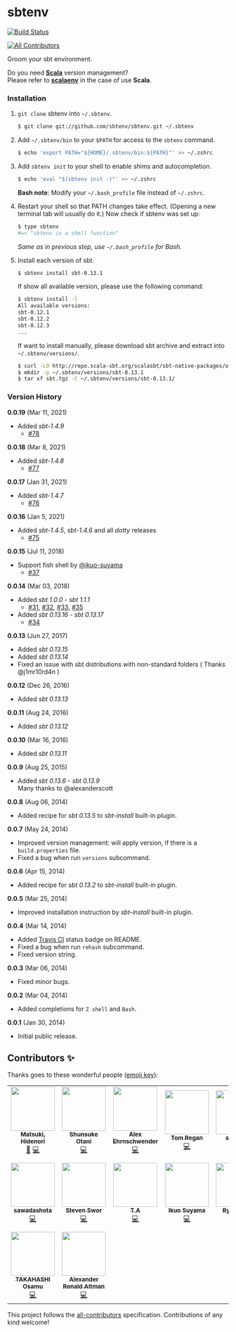 sbtenv
======

[![Build Status](https://travis-ci.org/sbtenv/sbtenv.svg?branch=master)](https://travis-ci.org/sbtenv/sbtenv)

<!-- ALL-CONTRIBUTORS-BADGE:START - Do not remove or modify this section -->
[![All Contributors](https://img.shields.io/badge/all_contributors-16-orange.svg?style=flat-square)](#contributors-)
<!-- ALL-CONTRIBUTORS-BADGE:END -->

Groom your sbt environment.

Do you need [**Scala**](http://www.scala-lang.org) version management?  
Please refer to [**scalaenv**](https://github.com/scalaenv/scalaenv) in the case of use **Scala**.

### Installation

1. `git clone` sbtenv into `~/.sbtenv`.

    ~~~ sh
    $ git clone git://github.com/sbtenv/sbtenv.git ~/.sbtenv
    ~~~

2. Add `~/.sbtenv/bin` to your `$PATH` for access to the `sbtenv` command.

    ~~~ sh
    $ echo 'export PATH="${HOME}/.sbtenv/bin:${PATH}"' >> ~/.zshrc
    ~~~

3. Add `sbtenv init` to your shell to enable shims and autocompletion.  

    ~~~ sh
    $ echo 'eval "$(sbtenv init -)"' >> ~/.zshrc
    ~~~

    **Bash note**: Modify your `~/.bash_profile` file instead of `~/.zshrc`.

4. Restart your shell so that PATH changes take effect. (Opening a new
   terminal tab will usually do it.) Now check if sbtenv was set up:

    ~~~ sh
    $ type sbtenv
    #=> "sbtenv is a shell function"
    ~~~

    *Same as in previous step, use `~/.bash_profile` for Bash.*

5. Install each version of sbt.

    ~~~ sh
    $ sbtenv install sbt-0.13.1
    ~~~

    If show all available version, please use the following command:

    ~~~ sh
    $ sbtenv install -l
    All available versions:
    sbt-0.12.1
    sbt-0.12.2
    sbt-0.12.3
    ...
    ~~~

    If want to install manually, please download sbt archive and extract into `~/.sbtenv/versions/`.

    ~~~ sh
    $ curl -LO http://repo.scala-sbt.org/scalasbt/sbt-native-packages/org/scala-sbt/sbt/0.13.1/sbt.tgz
    $ mkdir -p ~/.sbtenv/versions/sbt-0.13.1
    $ tar xf sbt.tgz -C ~/.sbtenv/versions/sbt-0.13.1/
    ~~~

### Version History

**0.0.19** (Mar 11, 2021)
  - Added *sbt-1.4.9*
    - [#78](https://github.com/sbtenv/sbtenv/pull/78)

**0.0.18** (Mar 8, 2021)
  - Added *sbt-1.4.8*
    - [#77](https://github.com/sbtenv/sbtenv/pull/77)

**0.0.17** (Jan 31, 2021)
  - Added *sbt-1.4.7*
    - [#76](https://github.com/sbtenv/sbtenv/pull/76)

**0.0.16** (Jan 5, 2021)
  - Added *sbt-1.4.5*, *sbt-1.4.6* and all *dotty* releases
    - [#75](https://github.com/sbtenv/sbtenv/pull/75)

**0.0.15** (Jul 11, 2018)

  - Support fish shell by [@ikuo-suyama](https://github.com/ikuo-suyama)
    - [#37](https://github.com/sbtenv/sbtenv/pull/37)

**0.0.14** (Mar 03, 2018)

  - Added *sbt 1.0.0* - *sbt 1.1.1*
    - [#31](https://github.com/sbtenv/sbtenv/pull/31), [#32](https://github.com/sbtenv/sbtenv/pull/32), [#33](https://github.com/sbtenv/sbtenv/pull/33), [#35](https://github.com/sbtenv/sbtenv/pull/35)
  - Added *sbt 0.13.16* - *sbt 0.13.17*
    - [#34](https://github.com/sbtenv/sbtenv/pull/34)

**0.0.13** (Jun 27, 2017)

  * Added *sbt 0.13.15*
  * Added *sbt 0.13.14*
  * Fixed an issue with sbt distributions with non-standard folders ( Thanks @j1mr10rd4n )

**0.0.12** (Dec 26, 2016)

  * Added *sbt 0.13.13*

**0.0.11** (Aug 24, 2016)

  * Added *sbt 0.13.12*

**0.0.10** (Mar 16, 2016)

  * Added *sbt 0.13.11*

**0.0.9** (Aug 25, 2015)

  * Added *sbt 0.13.6* - *sbt 0.13.9*  
    Many thanks to @alexanderscott

**0.0.8** (Aug 06, 2014)

  * Added recipe for *sbt 0.13.5* to *sbt-install* built-in plugin.

**0.0.7** (May 24, 2014)

  * Improved version management: will apply version, if there is a `build.properties` file.
  * Fixed a bug when run `versions` subcommand.

**0.0.6** (Apr 15, 2014)

  * Added recipe for *sbt 0.13.2* to *sbt-install* built-in plugin.

**0.0.5** (Mar 25, 2014)

  * Improved installation instruction by *sbt-install* built-in plugin.

**0.0.4** (Mar 14, 2014)

  * Added [Travis CI](https://travis-ci.org) status badge on README.
  * Fixed a bug when run `rehash` subcommand.
  * Fixed version string.

**0.0.3** (Mar 06, 2014)

  * Fixed minor bugs.

**0.0.2** (Mar 04, 2014)

  * Added completions for `Z shell` and `Bash`.

**0.0.1** (Jan 30, 2014)

  * Initial public release.


## Contributors ✨

Thanks goes to these wonderful people ([emoji key](https://allcontributors.org/docs/en/emoji-key)):

<!-- ALL-CONTRIBUTORS-LIST:START - Do not remove or modify this section -->
<!-- prettier-ignore-start -->
<!-- markdownlint-disable -->
<table>
  <tr>
    <td align="center"><a href="https://mazgi.github.io/"><img src="https://avatars2.githubusercontent.com/u/194222?v=4" width="100px;" alt=""/><br /><sub><b>Matsuki, Hidenori</b></sub></a><br /><a href="#maintenance-mazgi" title="Maintenance">🚧</a> <a href="https://github.com/sbtenv/sbtenv/commits?author=mazgi" title="Code">💻</a></td>
    <td align="center"><a href="https://www.zaneli.com/"><img src="https://avatars2.githubusercontent.com/u/379820?v=4" width="100px;" alt=""/><br /><sub><b>Shunsuke Otani</b></sub></a><br /><a href="https://github.com/sbtenv/sbtenv/commits?author=zaneli" title="Code">💻</a></td>
    <td align="center"><a href="https://ehrns.com"><img src="https://avatars2.githubusercontent.com/u/2118299?v=4" width="100px;" alt=""/><br /><sub><b>Alex Ehrnschwender</b></sub></a><br /><a href="https://github.com/sbtenv/sbtenv/commits?author=alexanderscott" title="Code">💻</a></td>
    <td align="center"><a href="https://github.com/TomRegan"><img src="https://avatars3.githubusercontent.com/u/235364?v=4" width="100px;" alt=""/><br /><sub><b>Tom Regan</b></sub></a><br /><a href="https://github.com/sbtenv/sbtenv/commits?author=TomRegan" title="Code">💻</a></td>
    <td align="center"><a href="https://github.com/sungkmi"><img src="https://avatars0.githubusercontent.com/u/3403684?v=4" width="100px;" alt=""/><br /><sub><b>sungkmi</b></sub></a><br /><a href="https://github.com/sbtenv/sbtenv/commits?author=sungkmi" title="Code">💻</a></td>
    <td align="center"><a href="https://github.com/j1mr10rd4n"><img src="https://avatars2.githubusercontent.com/u/946427?v=4" width="100px;" alt=""/><br /><sub><b>Jim Riordan</b></sub></a><br /><a href="https://github.com/sbtenv/sbtenv/commits?author=j1mr10rd4n" title="Code">💻</a></td>
    <td align="center"><a href="https://github.com/jeffwilde"><img src="https://avatars0.githubusercontent.com/u/6980603?v=4" width="100px;" alt=""/><br /><sub><b>Jeff Wilde</b></sub></a><br /><a href="https://github.com/sbtenv/sbtenv/commits?author=jeffwilde" title="Code">💻</a></td>
  </tr>
  <tr>
    <td align="center"><a href="https://www.sslife.tech/"><img src="https://avatars3.githubusercontent.com/u/21254456?v=4" width="100px;" alt=""/><br /><sub><b>sawadashota</b></sub></a><br /><a href="https://github.com/sbtenv/sbtenv/commits?author=sawadashota" title="Code">💻</a></td>
    <td align="center"><a href="https://github.com/sworisbreathing"><img src="https://avatars2.githubusercontent.com/u/1486524?v=4" width="100px;" alt=""/><br /><sub><b>Steven Swor</b></sub></a><br /><a href="https://github.com/sbtenv/sbtenv/commits?author=sworisbreathing" title="Code">💻</a></td>
    <td align="center"><a href="https://github.com/josjos7"><img src="https://avatars3.githubusercontent.com/u/24371141?v=4" width="100px;" alt=""/><br /><sub><b>T.A</b></sub></a><br /><a href="https://github.com/sbtenv/sbtenv/commits?author=josjos7" title="Code">💻</a></td>
    <td align="center"><a href="https://github.com/ikuo-suyama"><img src="https://avatars2.githubusercontent.com/u/13306175?v=4" width="100px;" alt=""/><br /><sub><b>Ikuo Suyama</b></sub></a><br /><a href="https://github.com/sbtenv/sbtenv/commits?author=ikuo-suyama" title="Code">💻</a></td>
    <td align="center"><a href="https://kemuridama.jp"><img src="https://avatars2.githubusercontent.com/u/10277857?v=4" width="100px;" alt=""/><br /><sub><b>Ryo Ochiai</b></sub></a><br /><a href="https://github.com/sbtenv/sbtenv/commits?author=kemuridama" title="Code">💻</a></td>
    <td align="center"><a href="http://twitter.com/bussorenre"><img src="https://avatars2.githubusercontent.com/u/1981389?v=4" width="100px;" alt=""/><br /><sub><b>Ryo Matsumoto</b></sub></a><br /><a href="https://github.com/sbtenv/sbtenv/commits?author=bussorenre" title="Code">💻</a></td>
    <td align="center"><a href="https://kaave.github.io/"><img src="https://avatars1.githubusercontent.com/u/16093318?v=4" width="100px;" alt=""/><br /><sub><b>Kyousuke Abe</b></sub></a><br /><a href="https://github.com/sbtenv/sbtenv/commits?author=kaave" title="Code">💻</a></td>
  </tr>
  <tr>
    <td align="center"><a href="https://github.com/zerosum"><img src="https://avatars1.githubusercontent.com/u/345161?v=4" width="100px;" alt=""/><br /><sub><b>TAKAHASHI Osamu</b></sub></a><br /><a href="https://github.com/sbtenv/sbtenv/commits?author=zerosum" title="Code">💻</a></td>
    <td align="center"><a href="https://pthariensflame.wordpress.com"><img src="https://avatars1.githubusercontent.com/u/1847577?v=4" width="100px;" alt=""/><br /><sub><b>Alexander Ronald Altman</b></sub></a><br /><a href="https://github.com/sbtenv/sbtenv/commits?author=pthariensflame" title="Code">💻</a></td>
  </tr>
</table>

<!-- markdownlint-enable -->
<!-- prettier-ignore-end -->
<!-- ALL-CONTRIBUTORS-LIST:END -->

This project follows the [all-contributors](https://github.com/all-contributors/all-contributors) specification. Contributions of any kind welcome!

